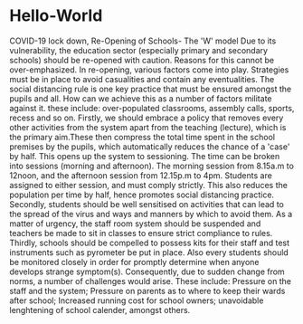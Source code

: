 # Hello-World
COVID-19 lock down, Re-Opening of Schools- The 'W' model
Due to its vulnerability, the education sector (especially primary and secondary schools) should be re-opened with caution. Reasons for this cannot be over-emphasized. In re-opening, various factors come into play. Strategies must be in place to avoid casualities and contain any eventualities. The social distancing rule is one key practice that must be ensured amongst the pupils and all. How can we achieve this as a number of factors militate against it. these include: over-populated classrooms, assembly calls, sports, recess and so on. Firstly, we should embrace a policy that removes every other activities from the system apart from the teaching (lecture), which is the primary aim.These then compress the total time spent in the school premises by the pupils, which automatically reduces the chance of a 'case' by half. This opens up the system to sessioning. The time can be broken into sessions (morning and afternoon). The morning session from 8.15a.m to 12noon, and the afternoon session from 12.15p.m to 4pm. Students are assigned to either session, and must comply strictly. This also reduces the population per time by half, hence promotes social distancing practice. Secondly, students should be well sensitised on activities that can lead to the spread of the virus and ways and manners by which to avoid them. As a matter of urgency, the staff room system should be suspended and teachers be made to sit in classes to ensure strict compliance to rules. Thirdly, schools should be compelled to possess kits for their staff and test instruments such as pyrometer be put in place. Also every students should be monitored closely in order for promptly determine when anyone develops strange symptom(s). Consequently, due to sudden change from norms, a number of challenges would arise. These include: Pressure on the staff and the system; Pressure on parents as to where to keep their wards after school; Increased running cost for school owners; unavoidable lenghtening of school calender, amongst others. 
